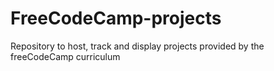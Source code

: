 # FreeCodeCamp-projects
Repository to host, track and display projects provided by the freeCodeCamp curriculum
